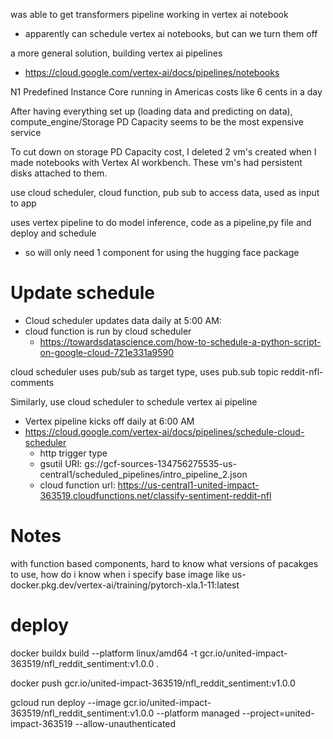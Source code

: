 was able to get transformers pipeline working in vertex ai notebook
- apparently can schedule vertex ai notebooks, but can we turn them off

a more general solution, building vertex ai pipelines
- https://cloud.google.com/vertex-ai/docs/pipelines/notebooks


N1 Predefined Instance Core running in Americas costs like 6 cents in a day

After having everything set up (loading data and predicting on data), compute_engine/Storage PD Capacity seems to be the most expensive service

To cut down on storage PD Capacity cost, I deleted 2 vm's created when I made notebooks with Vertex AI workbench. These vm's had persistent disks attached to them.

use cloud scheduler, cloud function, pub sub to access data, used as input to app

uses vertex pipeline to do model inference, code as a pipeline,py file and deploy and schedule
- so will only need 1 component for using the hugging face package

# Update schedule
- Cloud scheduler updates data daily at 5:00 AM:
- cloud function is run by cloud scheduler
    - https://towardsdatascience.com/how-to-schedule-a-python-script-on-google-cloud-721e331a9590

cloud scheduler uses pub/sub as target type, uses pub.sub topic reddit-nfl-comments

Similarly, use cloud scheduler to schedule vertex ai pipeline
- Vertex pipeline kicks off daily at 6:00 AM
- https://cloud.google.com/vertex-ai/docs/pipelines/schedule-cloud-scheduler
    - http trigger type
    - gsutil URI: gs://gcf-sources-134756275535-us-central1/scheduled_pipelines/intro_pipeline_2.json
    - cloud function url: https://us-central1-united-impact-363519.cloudfunctions.net/classify-sentiment-reddit-nfl


# Notes
with function based components, hard to know what versions of pacakges to use, 
how do i know when i specify base image like us-docker.pkg.dev/vertex-ai/training/pytorch-xla.1-11:latest

# deploy 

docker buildx build --platform linux/amd64 -t gcr.io/united-impact-363519/nfl_reddit_sentiment:v1.0.0 .

docker push gcr.io/united-impact-363519/nfl_reddit_sentiment:v1.0.0 

gcloud run deploy --image gcr.io/united-impact-363519/nfl_reddit_sentiment:v1.0.0 --platform managed  --project=united-impact-363519 --allow-unauthenticated